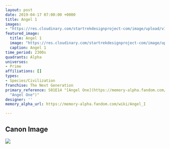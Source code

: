 ```yaml
---
layout: post
date: 2019-04-17 07:00:00 +0000
title: Angel 1
images:
- "https://res.cloudinary.com/startrekdesignproject-com/image/upload/v1555532151/Angel1.png"
featured_image:
  title: Angel 1
  image: "https://res.cloudinary.com/startrekdesignproject-com/image/upload/v1555532151/Angel1.png"
  caption: Angel 1
time_period: 2300s
quadrants: Alpha
universes:
- Prime
affiliations: []
types:
- Species/Civilization
franchise: The Next Generation
primary_reference: S01E14 "[Angel One](https://memory-alpha.fandom.com/wiki/Angel_One
  "Angel One")"
designer: ''
memory_alpha_url: https://memory-alpha.fandom.com/wiki/Angel_I

---
```

## Canon Image

![](https://res.cloudinary.com/startrekdesignproject-com/image/upload/v1555532151/Angel1-1.jpg)